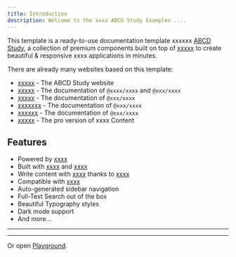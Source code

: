 ```yaml
---
title: Introduction
description: Welcome to the xxxx ABCD Study Examples ....
---
```


This template is a ready-to-use documentation template xxxxxx [ABCD Study](https://google.com/), a collection of premium components built on top of [xxxxx](https://google.com/) to create beautiful & responsive xxxx applications in minutes.

There are already many websites based on this template:

- [xxxxx](https://google.com/) - The ABCD Study website
- [xxxxx](https://google.com/) - The documentation of `@xxxx/xxxx` and `@xxx/xxxx`
- [xxxxx](https://google.com/) - The documentation of `@xxx/xxxx`
- [xxxxxxx](https://google.com/) - The documentation of `@xxx/xxxx`
- [xxxxxx](https://google.com/) - The documentation of `@xxx/xxxx`
- [xxxxx](https://google.com/) - The pro version of xxxx Content

## Features

- Powered by [xxxx](https://google.com/)
- Built with [xxxx](https://google.com/) and [xxxx](https://google.com/)
- Write content with [xxxx](https://google.com/) thanks to [xxxx](https://google.com/)
- Compatible with [xxxx](https://google.com/)
- Auto-generated sidebar navigation
- Full-Text Search out of the box
- Beautiful Typography styles
- Dark mode support
- And more...

---

<ArticleList />

---

Or open [Playground](https://google.com/).
